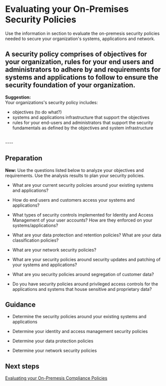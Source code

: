 # Evaluating your On-Premises Security Policies 

Use the information in section to evaluate the on-premesis security policies needed to secure your organization's systems, applications and network.

A security policy comprises of objectives for your organization, rules for your end users and administrators to adhere by and requirements for systems and applications to follow to ensure the security foundation of your organization. 
----
**Suggestion:**  
Your organizations's security policy includes:
- objectives (to do what?)
- systems and applications infrastructure that support the objectives
- rules for your end-users and administrators that support the security fundamentals as defined by the objectives and system infrastructure
<br />
----

## Preparation 
**New:** Use the questions listed below to analyze your objectives and requirements. Use the analysis results to plan your security policies.

- What are your current security policies around your existing systems and applications? 

- How do end users and customers access your systems and applications? 

- What types of security controls implemented for Identity and Access Management of your user accounts? How are they enforced on your systems/applications? 


- What are your data protection and retention policies? What are your data classification policies? 


- What are your network security policies? 


- What are your security policies around security updates and patching of your systems and applications? 


- What are you security policies around segregation of customer data? 


- Do you have security policies around privileged access controls for the applications and systems that house sensitive and proprietary data? 




## Guidance 

 

- Determine the security policies around your existing systems and applications 


- Determine your identity and access management security policies 


- Determine your data protection policies 


- Determine your network security policies 



 


 


## Next steps 

[Evaluating your On-Premesis Compliance Policies](https://github.com/nmcgregor/Azure-Security/blob/master/1.2-Evaluating-your-On-Premise-Compliance-Policies.md)

